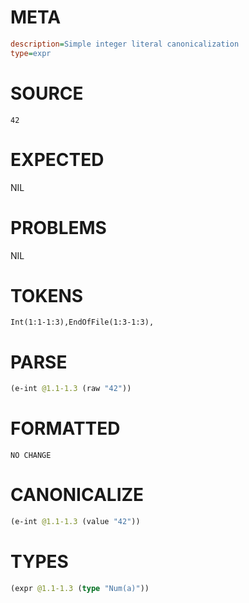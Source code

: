 # META
~~~ini
description=Simple integer literal canonicalization
type=expr
~~~
# SOURCE
~~~roc
42
~~~
# EXPECTED
NIL
# PROBLEMS
NIL
# TOKENS
~~~zig
Int(1:1-1:3),EndOfFile(1:3-1:3),
~~~
# PARSE
~~~clojure
(e-int @1.1-1.3 (raw "42"))
~~~
# FORMATTED
~~~roc
NO CHANGE
~~~
# CANONICALIZE
~~~clojure
(e-int @1.1-1.3 (value "42"))
~~~
# TYPES
~~~clojure
(expr @1.1-1.3 (type "Num(a)"))
~~~
